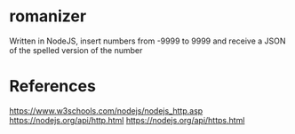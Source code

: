 # romanizer

Written in NodeJS, insert numbers from -9999 to 9999 and receive a JSON of the spelled version of the number

# References

https://www.w3schools.com/nodejs/nodejs_http.asp
https://nodejs.org/api/http.html
https://nodejs.org/api/https.html

